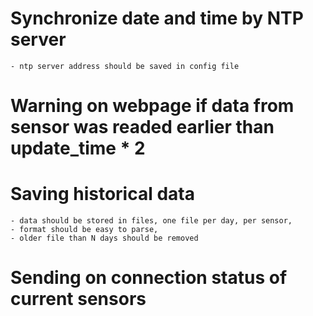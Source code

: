 # Synchronize date and time by NTP server
    - ntp server address should be saved in config file

# Warning on webpage if data from sensor was readed earlier than update_time * 2

# Saving historical data
    - data should be stored in files, one file per day, per sensor,
    - format should be easy to parse,
    - older file than N days should be removed

# Sending on connection status of current sensors
